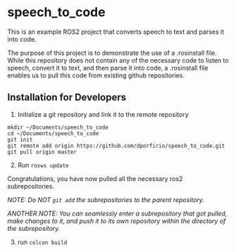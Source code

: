 # speech_to_code
This is an example ROS2 project that converts speech to text and parses it into code.

The purpose of this project is to demonstrate the use of a .rosinstall file. While this repository does not contain any of the necessary code to listen to speech, convert it to text, and then parse it into code, a .rosinstall file enables us to pull this code from existing github repositories.

## Installation for Developers
1. Initialize a git repository and link it to the remote repository

```
mkdir ~/Documents/speech_to_code
cd ~/Documents/speech_to_code
git init
git remote add origin https://github.com/dporfirio/speech_to_code.git
git pull origin master
```

2. Run ```rosws update```

Congratulations, you have now pulled all the necessary ros2 subrepositories.

*NOTE: Do NOT ```git add``` the subrepositories to the parent repository.*

*ANOTHER NOTE: You can seamlessly enter a subrepository that got pulled, make changes to it, and push it to its own repository within the directory of the subrepository.* 


3. run ```colcon build```
